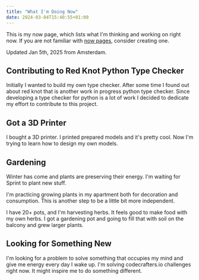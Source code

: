 ```yaml
---
title: "What I'm Doing Now"
date: 2024-03-04T15:40:55+01:00
---
```


This is my now page, which lists what I'm thinking and working on right now.
If you are not familiar with [now pages](https://nownownow.com/about), consider creating one.

Updated Jan 5th, 2025 from Amsterdam.

## Contributing to Red Knot Python Type Checker

Initially I wanted to build my own type checker.
After some time I found out about red knot that is another work in progress python type checker.
Since developing a type checker for python is a lot of work I decided to dedicate my effort to contribute to this project.

## Got a 3D Printer

I bought a 3D printer. I printed prepared models and it's pretty cool.
Now I'm trying to learn how to design my own models.

## Gardening

Winter has come and plants are preserving their energy. I'm waiting for Sprint to plant new stuff.

I'm practicing growing plants in my apartment both for decoration and consumption.
This is another step to be a little bit more independent.

I have 20+ pots, and I'm harvesting herbs. It feels good to make food with my own herbs.
I got a gardening pot and going to fill that with soil on the balcony and grew larger plants.

## Looking for Something New

I'm looking for a problem to solve something that occupies my mind and give me energy every day I wake up.
I'm solving codecrafters.io challenges right now. It might inspire me to do something different.
